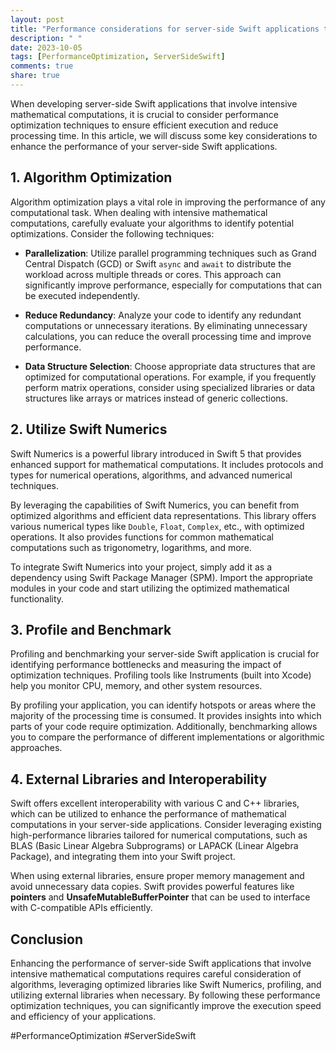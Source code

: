 ```yaml
---
layout: post
title: "Performance considerations for server-side Swift applications that involve intensive mathematical computations"
description: " "
date: 2023-10-05
tags: [PerformanceOptimization, ServerSideSwift]
comments: true
share: true
---
```


When developing server-side Swift applications that involve intensive mathematical computations, it is crucial to consider performance optimization techniques to ensure efficient execution and reduce processing time. In this article, we will discuss some key considerations to enhance the performance of your server-side Swift applications.

## 1. Algorithm Optimization

Algorithm optimization plays a vital role in improving the performance of any computational task. When dealing with intensive mathematical computations, carefully evaluate your algorithms to identify potential optimizations. Consider the following techniques:

- **Parallelization**: Utilize parallel programming techniques such as Grand Central Dispatch (GCD) or Swift `async` and `await` to distribute the workload across multiple threads or cores. This approach can significantly improve performance, especially for computations that can be executed independently.

- **Reduce Redundancy**: Analyze your code to identify any redundant computations or unnecessary iterations. By eliminating unnecessary calculations, you can reduce the overall processing time and improve performance.

- **Data Structure Selection**: Choose appropriate data structures that are optimized for computational operations. For example, if you frequently perform matrix operations, consider using specialized libraries or data structures like arrays or matrices instead of generic collections.

## 2. Utilize Swift Numerics

Swift Numerics is a powerful library introduced in Swift 5 that provides enhanced support for mathematical computations. It includes protocols and types for numerical operations, algorithms, and advanced numerical techniques.

By leveraging the capabilities of Swift Numerics, you can benefit from optimized algorithms and efficient data representations. This library offers various numerical types like `Double`, `Float`, `Complex`, etc., with optimized operations. It also provides functions for common mathematical computations such as trigonometry, logarithms, and more.

To integrate Swift Numerics into your project, simply add it as a dependency using Swift Package Manager (SPM). Import the appropriate modules in your code and start utilizing the optimized mathematical functionality.

## 3. Profile and Benchmark

Profiling and benchmarking your server-side Swift application is crucial for identifying performance bottlenecks and measuring the impact of optimization techniques. Profiling tools like Instruments (built into Xcode) help you monitor CPU, memory, and other system resources.

By profiling your application, you can identify hotspots or areas where the majority of the processing time is consumed. It provides insights into which parts of your code require optimization. Additionally, benchmarking allows you to compare the performance of different implementations or algorithmic approaches.

## 4. External Libraries and Interoperability

Swift offers excellent interoperability with various C and C++ libraries, which can be utilized to enhance the performance of mathematical computations in your server-side applications. Consider leveraging existing high-performance libraries tailored for numerical computations, such as BLAS (Basic Linear Algebra Subprograms) or LAPACK (Linear Algebra Package), and integrating them into your Swift project.

When using external libraries, ensure proper memory management and avoid unnecessary data copies. Swift provides powerful features like **pointers** and **UnsafeMutableBufferPointer** that can be used to interface with C-compatible APIs efficiently.

## Conclusion

Enhancing the performance of server-side Swift applications that involve intensive mathematical computations requires careful consideration of algorithms, leveraging optimized libraries like Swift Numerics, profiling, and utilizing external libraries when necessary. By following these performance optimization techniques, you can significantly improve the execution speed and efficiency of your applications.

#PerformanceOptimization #ServerSideSwift